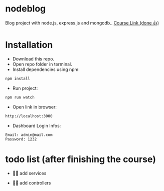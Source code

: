 # nodeblog

Blog project with node.js, express.js and mongodb..
[Course Link (done 👍)](https://www.youtube.com/watch?v=yR7tAOJC-8M&list=PL-Hkw4CrSVq8QPLj2UDB-GAtQvBaCBG4D)

# Installation

- Download this repo.
- Open repo folder in terminal.
- Install dependencies using npm:

```bash
npm install
```

- Run project:

```bash
npm run watch
```

- Open link in browser:

```bash
http://localhost:3000
```

- Dashboard Login Infos:

```bash
Email: admin@mail.com
Password: 1232
```

# todo list (after finishing the course)

- ☝🏻 add services

- ✌🏻 add controllers
